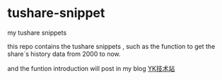 # tushare-snippet
my tushare snippets

this repo contains the tushare snippets , such as the function to get the share`s history data from 2000 to now.

and the funtion introduction will post in my blog [YK技术站](http://www.yellowkingdom.cn)